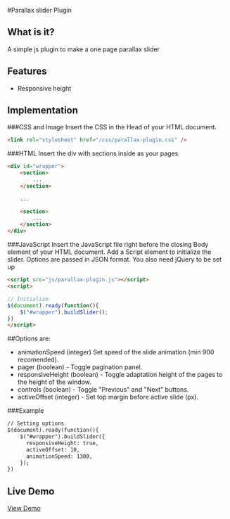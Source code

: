 #Parallax slider Plugin

## What is it?
A simple js plugin to make a one page parallax slider

## Features
- Responsive height

## Implementation

###CSS and Image
Insert the CSS in the Head of your HTML document.

```html
<link rel="stylesheet" href="/css/parallax-plugin.css" />
```

###HTML
Insert the div with sections inside as your pages
```html
<div id="wrapper">
	<section>
		...
	</section>

	...

	<section>
		...
	</section>
</div>
```

###JavaScript
Insert the JavaScript file right before the closing Body element of your HTML document. Add a Script element to initialize the slider. Options are passed in JSON format. You also need jQuery to be set up


```html
<script src="js/parallax-plugin.js"></script>
<script>

// Initialize
$(document).ready(function(){
	$("#wrapper").buildSlider();
})
</script>
```

##Options are:

- animationSpeed (integer)  Set speed of the slide animation (min 900 recomended).
- pager (boolean) - Toggle pagination panel.
- responsiveHeight (boolean) - Toggle adaptation height of the pages to the height of the window.
- controls (boolean) - Toggle "Previous" and "Next" buttons.
- activeOffset (integer) - Set top margin before active slide (px).

###Example

```html
// Setting options
$(document).ready(function(){
	$("#wrapper").buildSlider({
	  responsiveHeight: true,
	  activeOffset: 10,
	  animationSpeed: 1300,
	});
})
```
## Live Demo
[View Demo](http://www.ovvshi.pp.ua/examples/parallax/)
